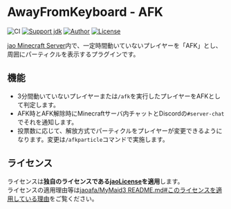 # AwayFromKeyboard - AFK

![CI](https://github.com/jaoafa/AwayFromKeyboard/workflows/CI/badge.svg)
[![Support jdk](https://img.shields.io/badge/Support%20jdk-oraclejdk8-red.svg)](https://img.shields.io)
[![Author](https://img.shields.io/badge/Author%20MinecraftID-mine__book000-orange.svg)](https://img.shields.io)
[![License](https://img.shields.io/badge/license-jaoLicense-yellow.svg)](https://github.com/jaoafa/jao-Minecraft-Server/blob/master/jaoLICENSE.md)

[jao Minecraft Server](https://jaoafa.com)内で、一定時間動いていないプレイヤーを「AFK」とし、周囲にパーティクルを表示するプラグインです。

## 機能

- 3分間動いていないプレイヤーまたは`/afk`を実行したプレイヤーをAFKとして判定します。
- AFK時とAFK解除時にMinecraftサーバ内チャットとDiscordの`#server-chat`でそれを通知します。
- 投票数に応じて、解放方式でパーティクルをプレイヤーが変更できるようになります。変更は`/afkparticle`コマンドで実施します。

## ライセンス

ライセンスは**独自のライセンスである[jaoLicense](https://github.com/jaoafa/jao-Minecraft-Server/blob/master/jaoLICENSE.md)を適用**します。  
ライセンスの適用理由等は[jaoafa/MyMaid3 README.md#このライセンスを適用している理由](https://github.com/jaoafa/MyMaid3/blob/master/README.md#このライセンスを適用している理由)をご覧ください。
